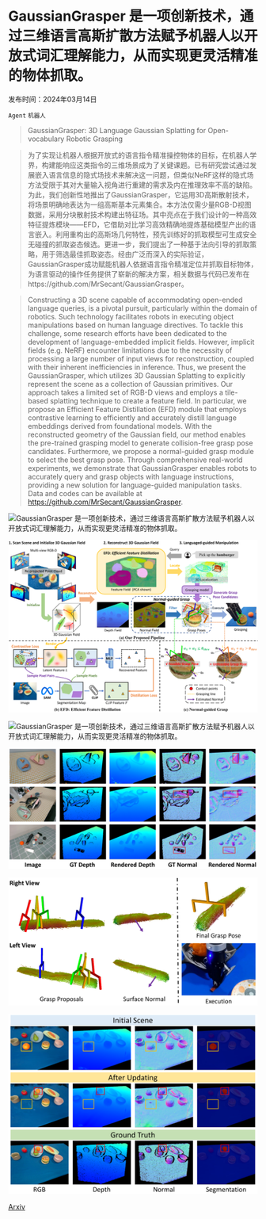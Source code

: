 # GaussianGrasper 是一项创新技术，通过三维语言高斯扩散方法赋予机器人以开放式词汇理解能力，从而实现更灵活精准的物体抓取。

发布时间：2024年03月14日

`Agent` `机器人`

> GaussianGrasper: 3D Language Gaussian Splatting for Open-vocabulary Robotic Grasping

> 为了实现让机器人根据开放式的语言指令精准操控物体的目标，在机器人学界，构建能响应这类指令的三维场景成为了关键课题。已有研究尝试通过发展嵌入语言信息的隐式场技术来解决这一问题，但类似NeRF这样的隐式场方法受限于其对大量输入视角进行重建的需求及内在推理效率不高的缺陷。为此，我们创新性地推出了GaussianGrasper，它运用3D高斯散射技术，将场景明确地表达为一组高斯基本元素集合。本方法仅需少量RGB-D视图数据，采用分块散射技术构建出特征场。其中亮点在于我们设计的一种高效特征提炼模块——EFD，它借助对比学习高效精确地提炼基础模型产出的语言嵌入。利用重构出的高斯场几何特性，预先训练好的抓取模型可生成安全无碰撞的抓取姿态候选。更进一步，我们提出了一种基于法向引导的抓取策略，用于筛选最佳抓取姿态。经由广泛而深入的实际验证，GaussianGrasper成功赋能机器人依据语言指令精准定位并抓取目标物体，为语言驱动的操作任务提供了崭新的解决方案，相关数据与代码已发布在https://github.com/MrSecant/GaussianGrasper。

> Constructing a 3D scene capable of accommodating open-ended language queries, is a pivotal pursuit, particularly within the domain of robotics. Such technology facilitates robots in executing object manipulations based on human language directives. To tackle this challenge, some research efforts have been dedicated to the development of language-embedded implicit fields. However, implicit fields (e.g. NeRF) encounter limitations due to the necessity of processing a large number of input views for reconstruction, coupled with their inherent inefficiencies in inference. Thus, we present the GaussianGrasper, which utilizes 3D Gaussian Splatting to explicitly represent the scene as a collection of Gaussian primitives. Our approach takes a limited set of RGB-D views and employs a tile-based splatting technique to create a feature field. In particular, we propose an Efficient Feature Distillation (EFD) module that employs contrastive learning to efficiently and accurately distill language embeddings derived from foundational models. With the reconstructed geometry of the Gaussian field, our method enables the pre-trained grasping model to generate collision-free grasp pose candidates. Furthermore, we propose a normal-guided grasp module to select the best grasp pose. Through comprehensive real-world experiments, we demonstrate that GaussianGrasper enables robots to accurately query and grasp objects with language instructions, providing a new solution for language-guided manipulation tasks. Data and codes can be available at https://github.com/MrSecant/GaussianGrasper.

![GaussianGrasper 是一项创新技术，通过三维语言高斯扩散方法赋予机器人以开放式词汇理解能力，从而实现更灵活精准的物体抓取。](../../../paper_images/2403.09637/x1.png)

![GaussianGrasper 是一项创新技术，通过三维语言高斯扩散方法赋予机器人以开放式词汇理解能力，从而实现更灵活精准的物体抓取。](../../../paper_images/2403.09637/x2.png)

![GaussianGrasper 是一项创新技术，通过三维语言高斯扩散方法赋予机器人以开放式词汇理解能力，从而实现更灵活精准的物体抓取。](../../../paper_images/2403.09637/x3.png)

![GaussianGrasper 是一项创新技术，通过三维语言高斯扩散方法赋予机器人以开放式词汇理解能力，从而实现更灵活精准的物体抓取。](../../../paper_images/2403.09637/x4.png)

![GaussianGrasper 是一项创新技术，通过三维语言高斯扩散方法赋予机器人以开放式词汇理解能力，从而实现更灵活精准的物体抓取。](../../../paper_images/2403.09637/x5.png)

![GaussianGrasper 是一项创新技术，通过三维语言高斯扩散方法赋予机器人以开放式词汇理解能力，从而实现更灵活精准的物体抓取。](../../../paper_images/2403.09637/x6.png)

[Arxiv](https://arxiv.org/abs/2403.09637)